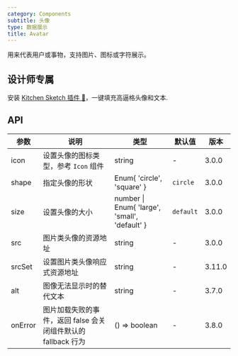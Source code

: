 ```yaml
---
category: Components
subtitle: 头像
type: 数据展示
title: Avatar
---
```


用来代表用户或事物，支持图片、图标或字符展示。

## 设计师专属

安装 [Kitchen Sketch 插件 💎](https://kitchen.alipay.com)，一键填充高逼格头像和文本.

## API

| 参数 | 说明 | 类型 | 默认值 | 版本 |
| --- | --- | --- | --- | --- |
| icon | 设置头像的图标类型，参考 `Icon` 组件 | string | - | 3.0.0 |
| shape | 指定头像的形状 | Enum{ 'circle', 'square' } | `circle` | 3.0.0 |
| size | 设置头像的大小 | number \| Enum{ 'large', 'small', 'default' } | `default` | 3.0.0 |
| src | 图片类头像的资源地址 | string | - | 3.0.0 |
| srcSet | 设置图片类头像响应式资源地址 | string | - | 3.11.0 |
| alt | 图像无法显示时的替代文本 | string | - | 3.7.0 |
| onError | 图片加载失败的事件，返回 false 会关闭组件默认的 fallback 行为 | () => boolean | - | 3.8.0 |
